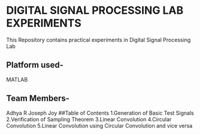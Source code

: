# DIGITAL SIGNAL PROCESSING LAB EXPERIMENTS
This Repository contains practical experiments in Digital Signal Processing Lab
## Platform used-
MATLAB
## Team Members-
Adhya R
Joseph Joy
##Table of Contents
1.Generation of Basic Test Signals
2.Verification of Sampling Theorem
3.Linear Convolution
4.Circular Convolution
5.Linear Convolution using Circular Convolution and vice versa
